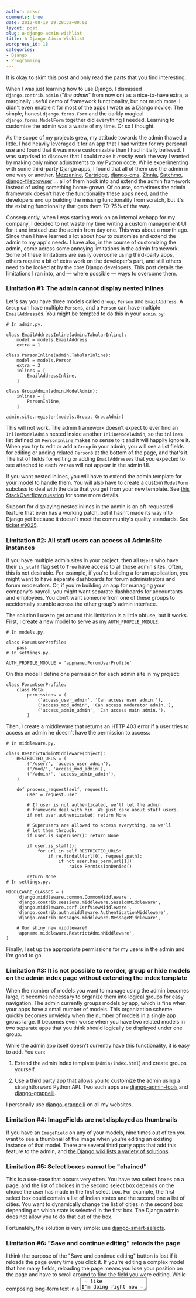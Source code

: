 ```yaml
---
author: ankur
comments: true
date: 2012-08-19 09:28:32+00:00
layout: post
slug: a-django-admin-wishlist
title: A Django Admin Wishlist
wordpress_id: 18
categories:
- Django
- Programming
---
```




It is okay to skim this post and only read the parts that you find interesting.

When I was just learning how to use Django, I dismissed `django.contrib.admin` ("_the admin_" from now on) as a nice-to-have extra, a marginally useful demo of framework functionality, but not much more. I didn't even enable it for most of the apps I wrote as a Django novice. The simple, honest `django.forms.Form` and the darkly magical `django.forms.ModelForm` together did everything I needed. Learning to customize the admin was a waste of my time. Or so I thought.

As the scope of my projects grew, my attitude towards the admin thawed a little. I had heavily leveraged it for an app that I had written for my personal use and found that it was more customizable than I had initially believed. I was surprised to discover that I could make it _mostly_ work the way I wanted by making only minor adjustments to my Python code. While experimenting with some third-party Django apps, I found that all of them use the admin in one way or another. [Mezzanine](http://mezzanine.jupo.org/), [Cartridge](http://cartridge.jupo.org/), [django-cms](http://django-cms.org/), [Zinnia](http://django-blog-zinnia.com/), [Satchmo](http://www.satchmoproject.com/), [django-filebrowser](https://github.com/sehmaschine/django-filebrowser) ... all of them hook into and extend the admin framework instead of using something home-grown. Of course, sometimes the admin framework doesn't have the functionality these apps need, and the developers end up building the missing functionality from scratch, but it's the existing functionality that gets them 70-75% of the way.

Consequently, when I was starting work on an internal webapp for my company, I decided to not waste my time writing a custom management UI for it and instead use the admin from day one. This was about a month ago. Since then I have learned a lot about how to customize and extend the admin to my app's needs. I have also, in the course of customizing the admin, come across some annoying limitations in the admin framework. Some of these limitations are easily overcome using third-party apps, others require a bit of extra work on the developer's part, and still others need to be looked at by the core Django developers. This post details the limitations I ran into, and — where possible — ways to overcome them.


### Limitation #1: The admin cannot display nested inlines


Let's say you have three models called `Group`, `Person` and `EmailAddress`. A `Group` can have multiple `Person`s, and a `Person` can have multiple `EmailAddress`es. You might be tempted to do this in your `admin.py`:

    
    # In admin.py.
    
    class EmailAddressInline(admin.TabularInline):
        model = models.EmailAddress
        extra = 1
    
    class PersonInline(admin.TabularInline):
        model = models.Person
        extra = 3
        inlines = [
            EmailAddressInline,
        ]
    
    class GroupAdmin(admin.ModelAdmin):
        inlines = [
            PersonInline,
        ]
    
    admin.site.register(models.Group, GroupAdmin)


This will not work. The admin framework doesn't expect to ever find an `InlineModelAdmin` nested inside another `InlineModelAdmin`, so the `inlines` list defined on `PersonInline` makes no sense to it and it will happily ignore it. When you try to edit or add a `Group` in your admin, you will see a list fields for editing or adding related `Person`s at the bottom of the page, and that's it. The list of fields for editing or adding `EmailAddress`es that you expected to see attached to each `Person` will not appear in the admin UI.

If you want nested inlines, you will have to extend the admin template for your model to handle them. You will also have to create a custom `ModelForm` subclass to deal with the data that you get from your new template. See [this StackOverflow question](http://stackoverflow.com/questions/3681258/nested-inlines-in-the-django-admin) for some more details.

Support for displaying nested inlines in the admin is an oft-requested feature that even has a working patch, but it hasn't made its way into Django yet because it doesn't meet the community's quality standards. See [ticket #9025](https://code.djangoproject.com/ticket/9025).


### Limitation #2: All staff users can access all AdminSite instances


If you have multiple admin sites in your project, then all `User`s who have their `is_staff` flag set to `True` have access to all those admin sites. Often, this is not desirable. For example, if you're building a forum application, you might want to have separate dashboards for forum administrators and forum moderators. Or, if you're building an app for managing your company's payroll, you might want separate dashboards for accountants and employees. You don't want someone from one of these groups to accidentally stumble across the other group's admin interface.

The solution I use to get around this limitation is a little obtuse, but it works. First, I create a new model to serve as my `AUTH_PROFILE_MODULE`:

    
    # In models.py.
    
    class ForumUserProfile:
        pass
    # In settings.py.
    
    AUTH_PROFILE_MODULE = 'appname.ForumUserProfile'


On this model I define one permission for each admin site in my project:

    
    class ForumUserProfile:
        class Meta:
            permissions = (
                ('access_user_admin', 'Can access user admin.'),
                ('access_mod_admin', 'Can access moderator admin.'),
                ('access_admin_admin', 'Can access main admin.'),
            )


Then, I create a middleware that returns an HTTP 403 error if a user tries to access an admin he doesn't have the permission to access:

    
    # In middleware.py.
    
    class RestrictAdminMiddleware(object):
        RESTRICTED_URLS = (
            ('/user/', 'access_user_admin'),
            ('/mod/', 'access_mod_admin'),
            ('/admin/', 'access_admin_admin'),        
        )
    
        def process_request(self, request):
            user = request.user
    
            # If user is not authenticated, we'll let the admin
            # framework deal with him. We just care about staff users.
            if not user.authenticated: return None
    
            # Superusers are allowed to access everything, so we'll
            # let them through.
            if user.is_superuser(): return None
    
            if user.is_staff():
                for url in self.RESTRICTED_URLS:
                    if re.findall(url[0], request.path):
                        if not user.has_perm(url[1]):
                            raise PermissionDenied()
    
            return None
    # In settings.py.
    
    MIDDLEWARE_CLASSES = (
        'django.middleware.common.CommonMiddleware',
        'django.contrib.sessions.middleware.SessionMiddleware',
        'django.middleware.csrf.CsrfViewMiddleware',
        'django.contrib.auth.middleware.AuthenticationMiddleware',
        'django.contrib.messages.middleware.MessageMiddleware',
    
        # Our shiny new middleware!
        'appname.middleware.RestrictAdminMiddleware',
    )


Finally, I set up the appropriate permissions for my users in the admin and I'm good to go.


### Limitation #3: It is not possible to reorder, group or hide models on the admin index page without extending the index template


When the number of models you want to manage using the admin becomes large, it becomes necessary to organize them into logical groups for easy navigation. The admin currently groups models by app, which is fine when your apps have a small number of models. This organization scheme quickly becomes unwieldy when the number of models in a single app grows large. It becomes even worse when you have two related models in two separate apps that you think should logically be displayed under one group.

While the admin app itself doesn't currently have this functionality, it is easy to add. You can:



	
  1. Extend the admin index template (`admin/index.html`) and create groups yourself.

	
  2. Use a third party app that allows you to customize the admin using a straightforward Python API. Two such apps are [django-admin-tools](https://bitbucket.org/izi/django-admin-tools/) and [django-grappelli](https://github.com/sehmaschine/django-grappelli/).


I personally use [django-grappelli](https://github.com/sehmaschine/django-grappelli/) on all my websites.


### Limitation #4: ImageFields are not displayed as thumbnails


If you have an `ImageField` on any of your models, nine times out of ten you want to see a thumbnail of the image when you're editing an existing instance of that model. There are several third party apps that add this feature to the admin, and [the Django wiki lists a variety of solutions](https://code.djangoproject.com/wiki/ThumbNails).


### Limitation #5: Select boxes cannot be "chained"


This is a use-case that occurs very often. You have two select boxes on a page, and the list of choices in the second select box depends on the choice the user has made in the first select box. For example, the first select box could contain a list of Indian states and the second one a list of cities. You want to dynamically change the list of cities in the second box depending on which state is selected in the first box. The Django admin does not allow you to do that out of the box.

Fortunately, the solution is very simple: use [django-smart-selects](https://github.com/digi604/django-smart-selects).


### Limitation #6: "Save and continue editing" reloads the page


I think the purpose of the "Save and continue editing" button is lost if it reloads the page every time you click it. If you're editing a complex model that has many fields, reloading the page means you lose your position on the page and have to scroll around to find the field you were editing. While composing long-form text in a <textarea> — like I'm doing right now — clicking "Save and continue editing" means losing your position within the five-hundred or so words you just wrote. This is not an issue if you use the admin for one-off edits, but it becomes a major usability problem if you spend most of your time in the admin.

A full solution involves quite a bit of JavaScript, but you can get halfway there with a simple asynchronous POST request. Here's an example:

    
    # In admin.py.
    
    class JournalAdmin(admin.ModelAdmin):
        class Media:
            js = ('ajax_submit.js',)
    # In ajax_submit.js.
    
    # NOTE: I'm not very good at writing idiomatic JavaScript.
    # If you think this snippet can be improved, do
    # let me know.
    
    # WARNING: this code is meant for demonstration purposes. 
    # Do not use it in production. It fails on several edge cases
    # and, in the process, destroys your data, empties your bank
    # account, kidnaps your children and takes down reddit for a
    # month.
    
    "use strict;";
    
    var AJAXSubmit = function () {
        if (!$) {
            var $ = django.jQuery;
        }
    
        function ajax_submit(e) {
            e.preventDefault();
    
            var data = {
                // Don't forget the CSRF middleware token!
                "csrfmiddlewaretoken":
                    $("input[name='csrfmiddlewaretoken']").val(),
                "title": $("textarea#id_title").val(),
                "slug": $("input#id_slug").val(),
                "author": $("select#id_author").val(),
                "published_on_0": $("input#id_published_on_0").val(),
                "published_on_1": $("input#id_published_on_1").val(),
                "content": $("textarea#id_content").val()
            };
    
            if ($("input#id_published").is(":checked")) {
                data["id_published"] = "on";
            }
    
            $.ajax({
                type: "POST",
                url: "",
                data: data,
                success: function() {
                    alert("Saved!");
                }
            });
    
            return false;
        }
    
        $(document).ready(function() {
            var btn = $("div.submit-row input[name='_continue']");
            btn.click(ajax_submit);
        });
    }();


**Warning:** don't use this code in production. I've only tested it on Firefox and Chrome, where it fails on several edge-cases. If you use this in production and lose data, don't blame me.


### Limitation #7: Generic relationships are displayed poorly


Currently, the admin treats generic relationships just like any other data. Consider this:

    
    # In models.py.
    
    class TaggedItem(models.Model):
        tag = models.SlugField()
        content_type = models.ForeignKey(ContentType)
        object_id = models.PositiveIntegerField()
        content_object = generic.GenericForeignKey()


In the admin for `TaggedItem`, `content_type` will be displayed like any other foreign key: a select box containing a list of all content types in your project. `object_id` will not get any special treatment either: it will be displayed as a simple <input> box. This kind of treatment makes it impossible to figure out at a glance which object the generic foreign key actually refers to.

What I'd like the admin to do here is display the URL returned by the `content_object`'s `get_absolute_url()` in a read-only field right after the `object_id` field. Alternatively, the read-only URL field could simply contain a link to the `content_object`'s admin page.


### Limitation #8: While editing a model instance with a relationship to another model, it is possible to add a new instance of the other model to participate in the relationship, but impossible to edit an existing related instance


Let's say you've got a `BlogPost` model with a `ManyToMany` relationship to a `Tag` model. While editing your `BlogPost` in the admin, you see a nice multi-select box where you can choose the `Tag`s you want to associate with your `BlogPost`. There's a small "+" button next to the multi-select box. Clicking this button opens a pop-up window where you can add new `Tag` instances. Now, what happens when you create a new tag using this feature but accidentally give it an incorrect name? You'll find that there's no edit button next to the multi-select box. To fix the name of your newly-created tag, you will have to navigate to the admin page for that tag and fix the name from there. This is another minor inconvenience that can become a major usability issue if you use admin a lot.

I haven't sorted this issue out yet, but I can think of a couple of solutions that could work. I'll post them here in a separate blog post after I've implemented them in my own apps.


### Closing Remarks


The Django admin app is incredibly useful. With a little tweaking, it makes writing custom management interfaces for your webapps completely unnecessary. Yes, it has some shortcomings, but most of them can be overcome with a little extra code. Besides, Django development happens at a very fast pace, so you can expect some of these shortcomings to be fixed in future releases of the framework.


